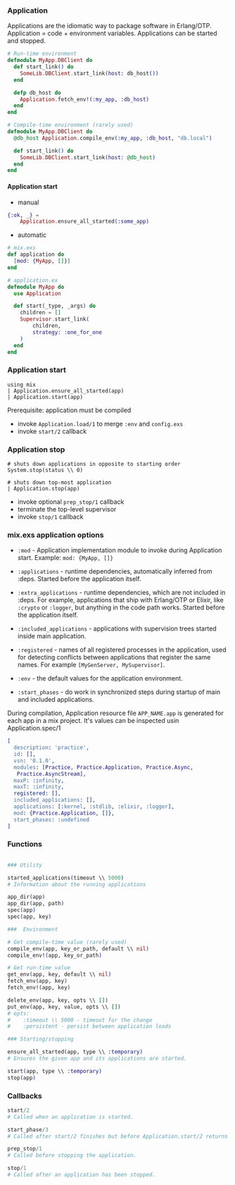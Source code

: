 ### Application

Applications are the idiomatic way to package software in Erlang/OTP.
Application = code + environment variables.
Applications can be started and stopped.

```elixir
# Run-time environment
defmodule MyApp.DBClient do
  def start_link() do
    SomeLib.DBClient.start_link(host: db_host())
  end

  defp db_host do
    Application.fetch_env!(:my_app, :db_host)
  end
end

# Compile-time environment (rarely used)
defmodule MyApp.DBClient do
  @db_host Application.compile_env(:my_app, :db_host, "db.local")

  def start_link() do
    SomeLib.DBClient.start_link(host: @db_host)
  end
end
```

#### Application start
- manual
``` elixir 
{:ok, _} = 
    Application.ensure_all_started(:some_app)
```

- automatic
```elixir
# mix.exs
def application do
  [mod: {MyApp, []}]
end

# application.ex
defmodule MyApp do
  use Application

  def start(_type, _args) do
    children = []
    Supervisor.start_link(
        children, 
        strategy: :one_for_one
    )
  end
end
```

### Application start
```
using mix
| Application.ensure_all_started(app)
| Application.start(app)
```

Prerequisite: application must be compiled
- invoke `Application.load/1` to merge `:env` and `config.exs`
- invoke `start/2` callback

### Application stop

```
# shuts down applications in opposite to starting order
System.stop(status \\ 0)

# shuts down top-most application
| Application.stop(app)
```

- invoke optional `prep_stop/1` callback
- terminate the top-level supervisor
- invoke `stop/1` callback

### mix.exs application options

- `:mod` - Application implementation module to invoke during Application start.
Example: `mod: {MyApp, []}`

- `:applications` - runtime dependencies, automatically inferred from :deps.
Started before the application itself.

- `:extra_applications` - runtime dependencies, which are not included in :deps. 
For example, applications that ship with Erlang/OTP or Elixir, like `:crypto` or `:logger`, but anything in the code path works.
Started before the application itself.

- `:included_applications` - applications with supervision trees started inside main application.

- `:registered` - names of all registered processes in the application, used for detecting conflicts between applications that register the same names. 
For example `[MyGenServer, MySupervisor]`.

- `:env` - the default values for the application environment.

- `:start_phases` - do work in synchronized steps during startup of main and included applications.

During compilation, Application resource file `APP_NAME.app` is generated for each app in a mix project.
It's values can be inspected usin Application.spec/1

```erlang
[
  description: 'practice',
  id: [],
  vsn: '0.1.0',
  modules: [Practice, Practice.Application, Practice.Async,
   Practice.AsyncStream],
  maxP: :infinity,
  maxT: :infinity,
  registered: [],
  included_applications: [],
  applications: [:kernel, :stdlib, :elixir, :logger],
  mod: {Practice.Application, []},
  start_phases: :undefined
]
```


### Functions

```elixir

### Utility

started_applications(timeout \\ 5000)
# Information about the running applications

app_dir(app)
app_dir(app, path)
spec(app)
spec(app, key)

###  Environment

# Get compile-time value (rarely used)
compile_env(app, key_or_path, default \\ nil)
compile_env!(app, key_or_path)

# Get run-time value
get_env(app, key, default \\ nil)
fetch_env(app, key)
fetch_env!(app, key)

delete_env(app, key, opts \\ [])
put_env(app, key, value, opts \\ [])
# opts: 
#    :timeout \\ 5000 - timeout for the change
#    :persistent - persist between application loads

### Starting/stopping

ensure_all_started(app, type \\ :temporary)
# Ensures the given app and its applications are started.

start(app, type \\ :temporary)
stop(app)
```

### Callbacks
```elixir
start/2
# Called when an application is started.

start_phase/3
# Called after start/2 finishes but before Application.start/2 returns

prep_stop/1
# Called before stopping the application.

stop/1
# Called after an application has been stopped.
```